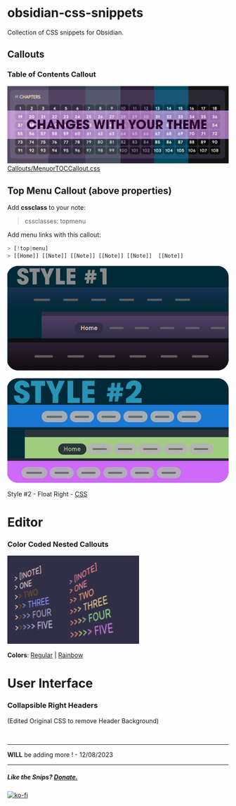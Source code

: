 # obsidian-css-snippets

Collection of CSS snippets for Obsidian. 


## Callouts

### Table of Contents Callout
![TOC Callout CSS](/Images/menu-toc-callout.png)[Callouts/MenuorTOCCallout.css](/Callouts/MenuorTOCCallout.css)

## Top Menu Callout (above properties)

Add **cssclass** to your note:
> cssclasses: topmenu

Add menu links with this callout:

```python
> [!top|menu] 
> [[Home]] [[Note]] [[Note]] [[Note]] [[Note]]  [[Note]]
```

<a href="https://github.com/dahliyah/obsidian-css-snippets/blob/main/Menus/Style%20%231/TopMenuS1.css"><img src="https://github.com/dahliyah/obsidian-css-snippets/blob/main/Menus/Style%20%231/style1.png?raw=true"></a>

<a href="https://github.com/dahliyah/obsidian-css-snippets/blob/main/Menus/Style%232/TopMenuS2.css"><img src="https://github.com/dahliyah/obsidian-css-snippets/blob/main/Menus/Style%232/style2.png?raw=true"></a>

Style #2 - Float Right - <a href="https://github.com/dahliyah/obsidian-css-snippets/blob/main/Menus/Style%232/TopMenuS2-floatright.css">CSS</a>

# Editor

### Color Coded Nested Callouts 


<img src="https://github.com/dahliyah/obsidian-css-snippets/blob/main/Callouts/Color-Coded-Nested-Callouts/nestedcalloutscolorr.png?raw=true" alt="Color Nested Callout in Editor" width="300" />

**Colors**: <a href="https://github.com/dahliyah/obsidian-css-snippets/blob/main/Callouts/Color-Coded-Nested-Callouts/color-coded-nested-callouts.css">Regular</a> | <a href="https://github.com/dahliyah/obsidian-css-snippets/blob/main/Callouts/Color-Coded-Nested-Callouts/color-coded-nested-callouts-rainbows.css">Rainbow</a>


# User Interface

### Collapsible Right Headers
(Edited Original CSS to remove Header Background)

<img src="">



---


**WILL** be adding more ! - 12/08/2023


---

##### Like the Snips? <u>Donate.</u>

[![ko-fi](https://ko-fi.com/img/githubbutton_sm.svg)](https://ko-fi.com/N4N2O58WS)